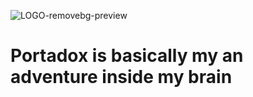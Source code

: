 ![LOGO-removebg-preview](https://github.com/haithem001/PortaDox/assets/46202227/4bc578d9-5622-4760-a678-bb7c5edc4285)

# Portadox is basically my an adventure inside my brain

